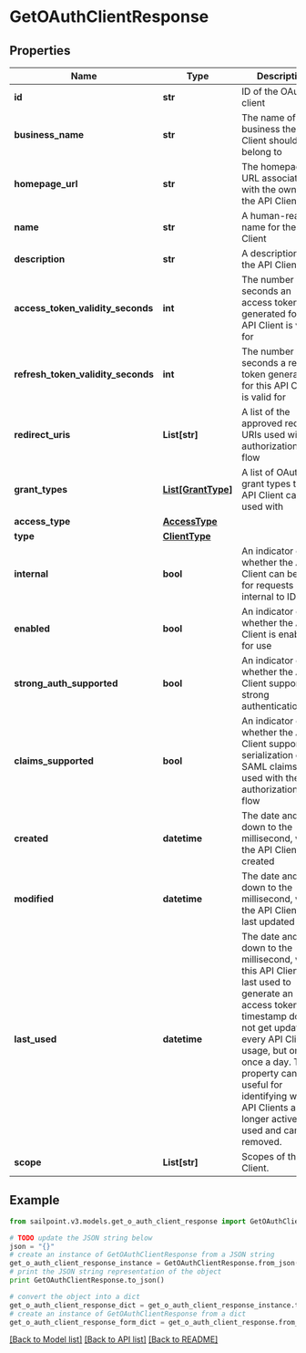 # GetOAuthClientResponse


## Properties
Name | Type | Description | Notes
------------ | ------------- | ------------- | -------------
**id** | **str** | ID of the OAuth client | 
**business_name** | **str** | The name of the business the API Client should belong to | 
**homepage_url** | **str** | The homepage URL associated with the owner of the API Client | 
**name** | **str** | A human-readable name for the API Client | 
**description** | **str** | A description of the API Client | 
**access_token_validity_seconds** | **int** | The number of seconds an access token generated for this API Client is valid for | 
**refresh_token_validity_seconds** | **int** | The number of seconds a refresh token generated for this API Client is valid for | 
**redirect_uris** | **List[str]** | A list of the approved redirect URIs used with the authorization_code flow | 
**grant_types** | [**List[GrantType]**](GrantType.md) | A list of OAuth 2.0 grant types this API Client can be used with | 
**access_type** | [**AccessType**](AccessType.md) |  | 
**type** | [**ClientType**](ClientType.md) |  | 
**internal** | **bool** | An indicator of whether the API Client can be used for requests internal to IDN | 
**enabled** | **bool** | An indicator of whether the API Client is enabled for use | 
**strong_auth_supported** | **bool** | An indicator of whether the API Client supports strong authentication | 
**claims_supported** | **bool** | An indicator of whether the API Client supports the serialization of SAML claims when used with the authorization_code flow | 
**created** | **datetime** | The date and time, down to the millisecond, when the API Client was created | 
**modified** | **datetime** | The date and time, down to the millisecond, when the API Client was last updated | 
**last_used** | **datetime** | The date and time, down to the millisecond, when this API Client was last used to generate an access token. This timestamp does not get updated on every API Client usage, but only once a day. This property can be useful for identifying which API Clients are no longer actively used and can be removed. | [optional] 
**scope** | **List[str]** | Scopes of the API Client. | 

## Example

```python
from sailpoint.v3.models.get_o_auth_client_response import GetOAuthClientResponse

# TODO update the JSON string below
json = "{}"
# create an instance of GetOAuthClientResponse from a JSON string
get_o_auth_client_response_instance = GetOAuthClientResponse.from_json(json)
# print the JSON string representation of the object
print GetOAuthClientResponse.to_json()

# convert the object into a dict
get_o_auth_client_response_dict = get_o_auth_client_response_instance.to_dict()
# create an instance of GetOAuthClientResponse from a dict
get_o_auth_client_response_form_dict = get_o_auth_client_response.from_dict(get_o_auth_client_response_dict)
```
[[Back to Model list]](../README.md#documentation-for-models) [[Back to API list]](../README.md#documentation-for-api-endpoints) [[Back to README]](../README.md)


